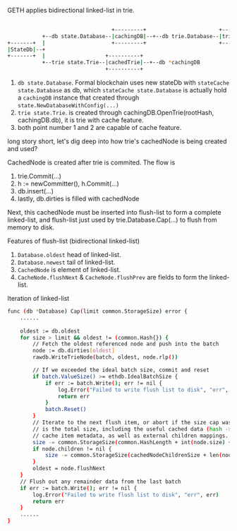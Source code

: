 GETH applies bidirectional linked-list in trie.

```sh  
                                  
                                 +---------+                       +-------------+
           +--db state.Database--|cachingDB|--+--db trie.Database--|trie.Database|
+-------+  |                     +---------+                       +-------------+
|StateDb|--+                                 
+-------+  |                   +----------+  
           +--trie state.Trie--|cachedTrie|--+--db *cachingDB
                               +----------+
```               

1) `db state.Database`. Formal blockchain uses new stateDb with `stateCache state.Database` as db, which `stateCache state.Database` is actually hold a `cachingDB` instance that created through `state.NewDatabaseWithConfig(...)`
2) `trie state.Trie`. is created through cachingDB.OpenTrie(rootHash, cachingDB.db), it is trie with cache feature.
3) both point number 1 and 2 are capable of cache feature.

long story short, let's dig deep into how trie's cachedNode is being created and used?

CachedNode is created after trie is commited. The flow is

1) trie.Commit(...)
2) h := newCommitter(), h.Commit(...)
3) db.insert(...)
4) lastly, db.dirties is filled with cachedNode

Next, this cachedNode must be inserted into flush-list to form a complete linked-list, and flush-list just used by trie.Database.Cap(...) to flush from memory to disk.

Features of flush-list (bidirectional linked-list)

1) `Database.oldest` head of linked-list.
2) `Database.newest` tail of linked-list.
3) `CachedNode` is element of linked-list.
4) `CacheNode.flushNext` & `CacheNode.flushPrev` are fields to form the linked-list.

Iteration of linked-list
```sh
func (db *Database) Cap(limit common.StorageSize) error {
	......
  
	oldest := db.oldest
	for size > limit && oldest != (common.Hash{}) {
		// Fetch the oldest referenced node and push into the batch
		node := db.dirties[oldest]
		rawdb.WriteTrieNode(batch, oldest, node.rlp())

		// If we exceeded the ideal batch size, commit and reset
		if batch.ValueSize() >= ethdb.IdealBatchSize {
			if err := batch.Write(); err != nil {
				log.Error("Failed to write flush list to disk", "err", err)
				return err
			}
			batch.Reset()
		}
		// Iterate to the next flush item, or abort if the size cap was achieved. Size
		// is the total size, including the useful cached data (hash -> blob), the
		// cache item metadata, as well as external children mappings.
		size -= common.StorageSize(common.HashLength + int(node.size) + cachedNodeSize)
		if node.children != nil {
			size -= common.StorageSize(cachedNodeChildrenSize + len(node.children)*(common.HashLength+2))
		}
		oldest = node.flushNext
	}
	// Flush out any remainder data from the last batch
	if err := batch.Write(); err != nil {
		log.Error("Failed to write flush list to disk", "err", err)
		return err
	}
	......
}
```

